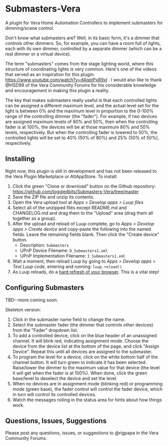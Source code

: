 # Submasters-Vera
A plugin for Vera Home Automation Controllers to implement submasters for dimming/scene control.

Don't know what submasters are? Well, in its basic form, it's a dimmer that controls other dimmers. So, for example, you can have a room full of lights, each with its own dimmer, controlled by a separate dimmer (which can be a real dimmer or a virtual device).

The term "submasters" comes from the stage lighting world, where this structure of coordinating lights is very common. Here's one of the videos that served as an inspiration for this plugin: https://www.youtube.com/watch?v=d4qptPxR9xI . I would also like to thank @HSD99 of the Vera Community Forums for his considerable knowledge and encouragement in making this plugin a reality.

The key that makes submasters really useful is that each controlled lights can be assigned a different maximum level, and the actual level set for the light is between 0% and the maximum level in proportion to the 0-100% range of the controlling dimmer (the "fader"). For example, if two devices are assigned maximum levels of 80% and 50%, then when the controlling fader is at 100%, the devices will be at those maximum 80% and 50% levels, respectively. But when the controlling fader is lowered to 50%, the controlled lights will be set to 40% (50% of 80%) and 25% (50% of 50%), respectively.

## Installing

Right now, this plugin is still in development and has not been released to the Vera Plugin Marketplace or AltAppStore. To install:

1. Click the green "Clone or download" button on the Github repository: https://github.com/toggledbits/Submasters-Vera/tree/master
2. Save the ZIP file and unzip its contents.
3. Open the Vera upload tool at *Apps > Develop apps > Luup files*
3. Select all of the unzipped files except README.md and CHANGELOG.md and drag them to the "Upload" area (drag them all together as a group).
4. After the upload and reload of Luup complete, go to *Apps > Develop apps > Create device* and copy-paste the following into the named fields. Leave the remaining fields blank. Then click the "Create device" button. 
   * Description: `Submasters`
   * UPnP Device Filename: `D_Submasters1.xml`
   * UPnP Implementation Filename: `I_Submasters1.xml`
6. Wait a moment, then reload Luup by going to *Apps > Develop apps > Test Luup code*, entering and running: `luup.reload()`
7. As Luup reloads, do a [hard refresh of your browser](). This is a vital step!

## Configuring Submasters

TBD--more coming soon.

Skeleton version:

1. Click in the submaster name field to change the name.
2. Select the submaster fader (the dimmer that controls other devices) from the "Fader" dropdown list.
3. To add a controlled device, click on the blue header of an unassigned channel. It will blink red, indicating assignment mode. Choose the device from the device list at the bottom of the page, and click "Assign Device". Repeat this until all devices are assigned to the submaster.
4. To program the level for a device, click on the white bottom half of the channel button. It will turn green to indicate it has been selected. Raise/lower the dimmer to the maximum value for that device (the level it will get when the fader is at 100%). When done, click the green base/level to deselect the device and set the level.
5. When no devices are in assignment mode (blinking red) or programming mode (green base), the fader control will control the fader device, which in turn will control its controlled devices.
6. Watch the messages rolling in the status area for hints about how things work.

## Questions, Issues, Suggestions

Please post any questions, issues, or suggestions to @rigpapa in the Vera Community Forums.
